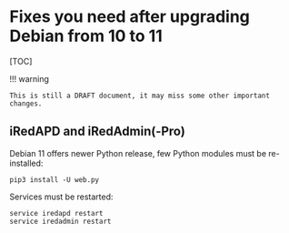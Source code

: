 # Fixes you need after upgrading Debian from 10 to 11

[TOC]

!!! warning

    This is still a DRAFT document, it may miss some other important changes.

## iRedAPD and iRedAdmin(-Pro)

Debian 11 offers newer Python release, few Python modules must be re-installed:

```
pip3 install -U web.py
```

Services must be restarted:

```
service iredapd restart
service iredadmin restart
```
